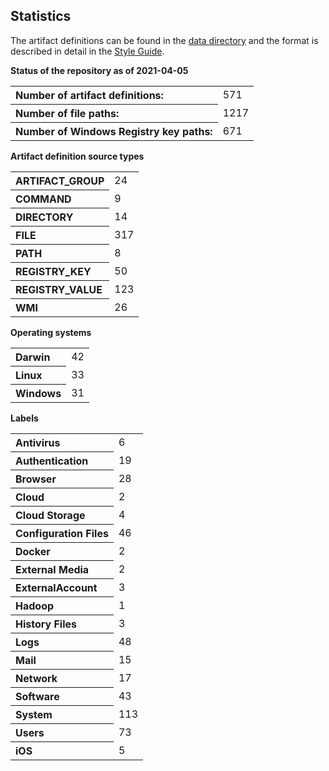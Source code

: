 ## Statistics
 
The artifact definitions can be found in the [data directory](https://github.com/ForensicArtifacts/artifacts/tree/main/data)
and the format is described in detail in the [Style Guide](https://github.com/ForensicArtifacts/artifacts/blob/main/docs/Artifacts%20definition%20format%20and%20style%20guide.asciidoc).

**Status of the repository as of 2021-04-05**

<table>
  <tr>
    <th nowrap style="text-align:left;vertical-align:top">
      Number of artifact definitions:</th>
    <td>571</td>
  </tr>
  <tr>
    <th nowrap style="text-align:left;vertical-align:top">
      Number of file paths:</th>
    <td>1217</td>
  </tr>
  <tr>
    <th nowrap style="text-align:left;vertical-align:top">
      Number of Windows Registry key paths:</th>
    <td>671</td>
  </tr>
</table>

**Artifact definition source types**

<table>
  <tr>
    <th nowrap style="text-align:left;vertical-align:top">
      ARTIFACT_GROUP</th>
    <td>24</td>
  </tr>
  <tr>
    <th nowrap style="text-align:left;vertical-align:top">
      COMMAND</th>
    <td>9</td>
  </tr>
  <tr>
    <th nowrap style="text-align:left;vertical-align:top">
      DIRECTORY</th>
    <td>14</td>
  </tr>
  <tr>
    <th nowrap style="text-align:left;vertical-align:top">
      FILE</th>
    <td>317</td>
  </tr>
  <tr>
    <th nowrap style="text-align:left;vertical-align:top">
      PATH</th>
    <td>8</td>
  </tr>
  <tr>
    <th nowrap style="text-align:left;vertical-align:top">
      REGISTRY_KEY</th>
    <td>50</td>
  </tr>
  <tr>
    <th nowrap style="text-align:left;vertical-align:top">
      REGISTRY_VALUE</th>
    <td>123</td>
  </tr>
  <tr>
    <th nowrap style="text-align:left;vertical-align:top">
      WMI</th>
    <td>26</td>
  </tr>
</table>

**Operating systems**

<table>
  <tr>
    <th nowrap style="text-align:left;vertical-align:top">
      Darwin</th>
    <td>42</td>
  </tr>
  <tr>
    <th nowrap style="text-align:left;vertical-align:top">
      Linux</th>
    <td>33</td>
  </tr>
  <tr>
    <th nowrap style="text-align:left;vertical-align:top">
      Windows</th>
    <td>31</td>
  </tr>
</table>

**Labels**

<table>
  <tr>
    <th nowrap style="text-align:left;vertical-align:top">
      Antivirus</th>
    <td>6</td>
  </tr>
  <tr>
    <th nowrap style="text-align:left;vertical-align:top">
      Authentication</th>
    <td>19</td>
  </tr>
  <tr>
    <th nowrap style="text-align:left;vertical-align:top">
      Browser</th>
    <td>28</td>
  </tr>
  <tr>
    <th nowrap style="text-align:left;vertical-align:top">
      Cloud</th>
    <td>2</td>
  </tr>
  <tr>
    <th nowrap style="text-align:left;vertical-align:top">
      Cloud Storage</th>
    <td>4</td>
  </tr>
  <tr>
    <th nowrap style="text-align:left;vertical-align:top">
      Configuration Files</th>
    <td>46</td>
  </tr>
  <tr>
    <th nowrap style="text-align:left;vertical-align:top">
      Docker</th>
    <td>2</td>
  </tr>
  <tr>
    <th nowrap style="text-align:left;vertical-align:top">
      External Media</th>
    <td>2</td>
  </tr>
  <tr>
    <th nowrap style="text-align:left;vertical-align:top">
      ExternalAccount</th>
    <td>3</td>
  </tr>
  <tr>
    <th nowrap style="text-align:left;vertical-align:top">
      Hadoop</th>
    <td>1</td>
  </tr>
  <tr>
    <th nowrap style="text-align:left;vertical-align:top">
      History Files</th>
    <td>3</td>
  </tr>
  <tr>
    <th nowrap style="text-align:left;vertical-align:top">
      Logs</th>
    <td>48</td>
  </tr>
  <tr>
    <th nowrap style="text-align:left;vertical-align:top">
      Mail</th>
    <td>15</td>
  </tr>
  <tr>
    <th nowrap style="text-align:left;vertical-align:top">
      Network</th>
    <td>17</td>
  </tr>
  <tr>
    <th nowrap style="text-align:left;vertical-align:top">
      Software</th>
    <td>43</td>
  </tr>
  <tr>
    <th nowrap style="text-align:left;vertical-align:top">
      System</th>
    <td>113</td>
  </tr>
  <tr>
    <th nowrap style="text-align:left;vertical-align:top">
      Users</th>
    <td>73</td>
  </tr>
  <tr>
    <th nowrap style="text-align:left;vertical-align:top">
      iOS</th>
    <td>5</td>
  </tr>
</table>

